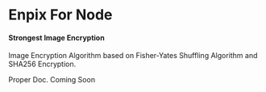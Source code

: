 # Enpix For Node

#### Strongest Image Encryption
Image Encryption Algorithm based on Fisher-Yates Shuffling Algorithm and SHA256 Encryption.

Proper Doc. Coming Soon
